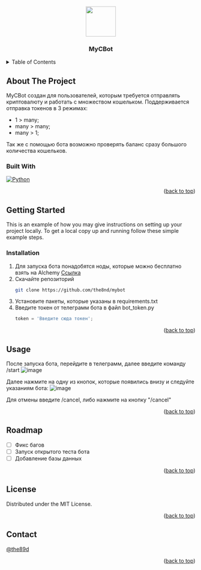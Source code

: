 <!-- Improved compatibility of back to top link: See: https://github.com/othneildrew/Best-README-Template/pull/73 -->
<a name="readme-top"></a>
<!--
*** Thanks for checking out the Best-README-Template. If you have a suggestion
*** that would make this better, please fork the repo and create a pull request
*** or simply open an issue with the tag "enhancement".
*** Don't forget to give the project a star!
*** Thanks again! Now go create something AMAZING! :D
-->



<!-- PROJECT SHIELDS -->
<!--
*** I'm using markdown "reference style" links for readability.
*** Reference links are enclosed in brackets [ ] instead of parentheses ( ).
*** See the bottom of this document for the declaration of the reference variables
*** for contributors-url, forks-url, etc. This is an optional, concise syntax you may use.
*** https://www.markdownguide.org/basic-syntax/#reference-style-links
-->



<!-- PROJECT LOGO -->
<br />
<div align="center">
  <a href="https://github.com/the8nd/mybot">
    <img src="https://user-images.githubusercontent.com/58310208/194868083-8bdce1e1-9d6f-491a-b906-005ec45e0d2b.png" width="80" height="80">
  </a>

<h3 align="center">MyCBot</h3>
</div>

<!-- TABLE OF CONTENTS -->
<details>
  <summary>Table of Contents</summary>
  <ol>
    <li>
      <a href="#about-the-project">About The Project</a>
      <ul>
        <li><a href="#built-with">Built With</a></li>
      </ul>
    </li>
    <li>
      <a href="#getting-started">Getting Started</a>
      <ul>
        <li><a href="#installation">Installation</a></li>
      </ul>
    </li>
    <li><a href="#usage">Usage</a></li>
    <li><a href="#roadmap">Roadmap</a></li>
    <li><a href="#license">License</a></li>
    <li><a href="#contact">Contact</a></li>
  </ol>
</details>



<!-- ABOUT THE PROJECT -->
## About The Project
MyCBot создан для пользователей, которым требуется отправлять криптовалюту и работать с множеством кошельком.
Поддерживается отправка токенов в 3 режимах:
  - 1 > many;
  - many > many;
  - many > 1;

Так же с помощью бота возможно проверять баланс сразу большого количества кошельков.
### Built With

[![Python][Python]][python-url]
  
<p align="right">(<a href="#readme-top">back to top</a>)</p>

<!-- GETTING STARTED -->
## Getting Started

This is an example of how you may give instructions on setting up your project locally.
To get a local copy up and running follow these simple example steps.

### Installation

1. Для запуска бота понадобятся ноды, которые можно бесплатно взять на Alchemy <a href="https://dashboard.alchemy.com/"> Ссылка </a>
2. Скачайте репозиторий
   ```sh
   git clone https://github.com/the8nd/mybot
   ```
3. Установите пакеты, которые указаны в requirements.txt
4. Введите токен от телеграмм бота в файл bot_token.py
   ```bot_token.py
   token = 'Введите сюда токен';
   ```

<p align="right">(<a href="#readme-top">back to top</a>)</p>

<!-- USAGE EXAMPLES -->
## Usage
После запуска бота, перейдите в телеграмм, далее введите команду /start
![image](https://user-images.githubusercontent.com/58310208/194767814-d60aac2f-cc8e-440d-b836-5b58897c3466.png)

Далее нажмите на одну из кнопок, которые появились внизу и следуйте указаниям бота:
![image](https://user-images.githubusercontent.com/58310208/194767864-5af07a92-79fc-4e93-8912-50f9e7c1711a.png)

Для отмены введите /cancel, либо нажмите на кнопку "/cancel"

<p align="right">(<a href="#readme-top">back to top</a>)</p>



<!-- ROADMAP -->
## Roadmap

- [ ] Фикс багов
- [ ] Запуск открытого теста бота
- [ ] Добавление базы данных

<p align="right">(<a href="#readme-top">back to top</a>)</p>


<!-- LICENSE -->
## License

Distributed under the MIT License.

<p align="right">(<a href="#readme-top">back to top</a>)</p>

<!-- CONTACT -->
## Contact

[@the89d](https://twitter.com/the89d)
<p align="right">(<a href="#readme-top">back to top</a>)</p>


<!-- MARKDOWN LINKS & IMAGES -->
<!-- https://www.markdownguide.org/basic-syntax/#reference-style-links -->
[contributors-shield]: https://img.shields.io/github/contributors/github_username/repo_name.svg?style=for-the-badge
[contributors-url]: https://github.com/github_username/repo_name/graphs/contributors
[forks-shield]: https://img.shields.io/github/forks/github_username/repo_name.svg?style=for-the-badge
[forks-url]: https://github.com/github_username/repo_name/network/members
[stars-shield]: https://img.shields.io/github/stars/github_username/repo_name.svg?style=for-the-badge
[stars-url]: https://github.com/github_username/repo_name/stargazers
[issues-shield]: https://img.shields.io/github/issues/github_username/repo_name.svg?style=for-the-badge
[issues-url]: https://github.com/github_username/repo_name/issues
[license-shield]: https://img.shields.io/github/license/github_username/repo_name.svg?style=for-the-badge
[license-url]: https://github.com/github_username/repo_name/blob/master/LICENSE.txt
[linkedin-shield]: https://img.shields.io/badge/-LinkedIn-black.svg?style=for-the-badge&logo=linkedin&colorB=555
[linkedin-url]: https://linkedin.com/in/linkedin_username
[product-screenshot]: images/screenshot.png
[Python]: https://www.python.org/static/img/python-logo.png
[python-url]: https://www.python.org/
[React.js]: https://img.shields.io/badge/React-20232A?style=for-the-badge&logo=react&logoColor=61DAFB
[React-url]: https://reactjs.org/
[Vue.js]: https://img.shields.io/badge/Vue.js-35495E?style=for-the-badge&logo=vuedotjs&logoColor=4FC08D
[Vue-url]: https://vuejs.org/
[Angular.io]: https://img.shields.io/badge/Angular-DD0031?style=for-the-badge&logo=angular&logoColor=white
[Angular-url]: https://angular.io/
[Svelte.dev]: https://img.shields.io/badge/Svelte-4A4A55?style=for-the-badge&logo=svelte&logoColor=FF3E00
[Svelte-url]: https://svelte.dev/
[Laravel.com]: https://img.shields.io/badge/Laravel-FF2D20?style=for-the-badge&logo=laravel&logoColor=white
[Laravel-url]: https://laravel.com
[Bootstrap.com]: https://img.shields.io/badge/Bootstrap-563D7C?style=for-the-badge&logo=bootstrap&logoColor=white
[Bootstrap-url]: https://getbootstrap.com
[JQuery.com]: https://img.shields.io/badge/jQuery-0769AD?style=for-the-badge&logo=jquery&logoColor=white
[JQuery-url]: https://jquery.com 

